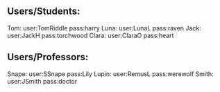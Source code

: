 ## Users/Students:
Tom: user:TomRiddle pass:harry
Luna: user:LunaL pass:raven
Jack: user:JackH pass:torchwood
Clara: user:ClaraO pass:heart

## Users/Professors:
Snape: user:SSnape pass:Lily
Lupin: user:RemusL pass:werewolf
Smith: user:JSmith pass:doctor